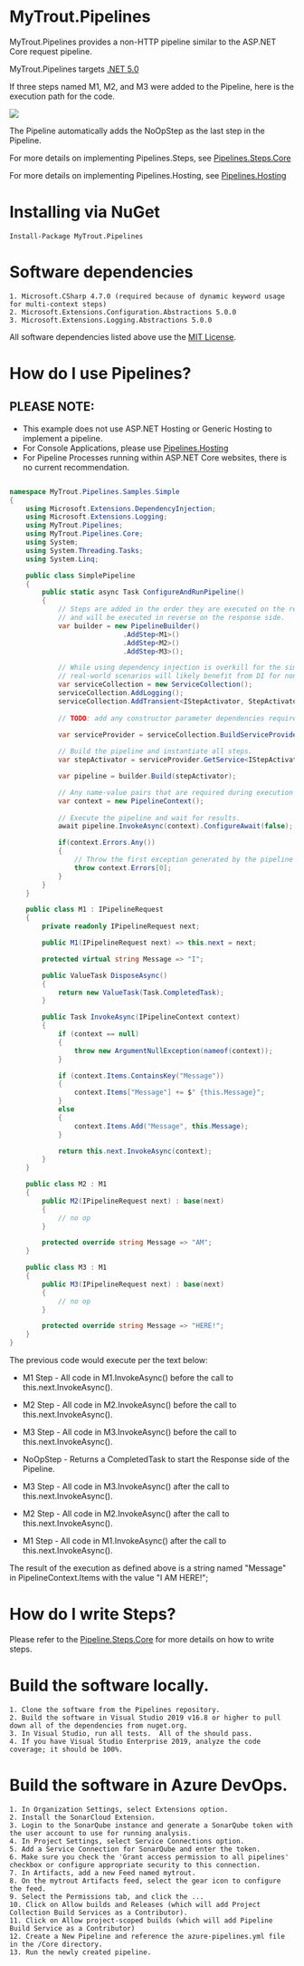 # MyTrout.Pipelines

MyTrout.Pipelines provides a non-HTTP pipeline similar to the ASP.NET Core request pipeline.

MyTrout.Pipelines targets [.NET 5.0](https://dotnet.microsoft.com/download/dotnet/5.0)

If three steps named M1, M2, and M3 were added to the Pipeline, here is the execution path for the code.

![](pipeline-drawing.jpg)

The Pipeline automatically adds the NoOpStep as the last step in the Pipeline.

For more details on implementing Pipelines.Steps, see [Pipelines.Steps.Core](../Steps/Core/README.md)

For more details on implementing Pipelines.Hosting, see [Pipelines.Hosting](../Hosting/README.md)

# Installing via NuGet

    Install-Package MyTrout.Pipelines

# Software dependencies
    1. Microsoft.CSharp 4.7.0 (required because of dynamic keyword usage for multi-context steps)
    2. Microsoft.Extensions.Configuration.Abstractions 5.0.0
    3. Microsoft.Extensions.Logging.Abstractions 5.0.0

All software dependencies listed above use the [MIT License](https://licenses.nuget.org/MIT).

# How do I use Pipelines?

## PLEASE NOTE: 
* This example does not use ASP.NET Hosting or Generic Hosting to implement a pipeline.
* For Console Applications, please use [Pipelines.Hosting](../Hosting/README.md)
* For Pipeline Processes running within ASP.NET Core websites, there is no current recommendation.

```csharp

namespace MyTrout.Pipelines.Samples.Simple
{
    using Microsoft.Extensions.DependencyInjection;
    using Microsoft.Extensions.Logging;
    using MyTrout.Pipelines;
    using MyTrout.Pipelines.Core;
    using System;
    using System.Threading.Tasks;
    using System.Linq;

    public class SimplePipeline
    {
        public static async Task ConfigureAndRunPipeline()
        {
            // Steps are added in the order they are executed on the request side
            // and will be executed in reverse on the response side.
            var builder = new PipelineBuilder()
                            .AddStep<M1>()
                            .AddStep<M2>()
                            .AddStep<M3>();

            // While using dependency injection is overkill for the simple example, 
            // real-world scenarios will likely benefit from DI for non-trivial implementations.
            var serviceCollection = new ServiceCollection();
            serviceCollection.AddLogging();
            serviceCollection.AddTransient<IStepActivator, StepActivator>();
    
            // TODO: add any constructor parameter dependencies required by steps here.

            var serviceProvider = serviceCollection.BuildServiceProvider();
    
            // Build the pipeline and instantiate all steps.
            var stepActivator = serviceProvider.GetService<IStepActivator>();

            var pipeline = builder.Build(stepActivator);

            // Any name-value pairs that are required during execution would be loaded here.
            var context = new PipelineContext();
    
            // Execute the pipeline and wait for results.
            await pipeline.InvokeAsync(context).ConfigureAwait(false);

            if(context.Errors.Any())
            {
                // Throw the first exception generated by the pipeline execution.
                throw context.Errors[0];
            }
        }
    }

    public class M1 : IPipelineRequest
    {
        private readonly IPipelineRequest next;

        public M1(IPipelineRequest next) => this.next = next;

        protected virtual string Message => "I";

        public ValueTask DisposeAsync()
        {
            return new ValueTask(Task.CompletedTask);
        }

        public Task InvokeAsync(IPipelineContext context)
        {
            if (context == null)
            {
                throw new ArgumentNullException(nameof(context));
            }

            if (context.Items.ContainsKey("Message"))
            {
                context.Items["Message"] += $" {this.Message}";
            }
            else
            {
                context.Items.Add("Message", this.Message);
            }

            return this.next.InvokeAsync(context);
        }
    }

    public class M2 : M1
    {
        public M2(IPipelineRequest next) : base(next)
        {
            // no op
        }

        protected override string Message => "AM";
    }

    public class M3 : M1
    {
        public M3(IPipelineRequest next) : base(next)
        {
            // no op
        }

        protected override string Message => "HERE!";
    }
}
```

The previous code would execute per the text below:

* M1 Step - All code in M1.InvokeAsync() before the call to this.next.InvokeAsync().
* M2 Step - All code in M2.InvokeAsync() before the call to this.next.InvokeAsync().
* M3 Step - All code in M3.InvokeAsync() before the call to this.next.InvokeAsync().

* NoOpStep - Returns a CompletedTask to start the Response side of the Pipeline.

* M3 Step - All code in M3.InvokeAsync() after the call to this.next.InvokeAsync().
* M2 Step - All code in M2.InvokeAsync() after the call to this.next.InvokeAsync().
* M1 Step - All code in M1.InvokeAsync() after the call to this.next.InvokeAsync().

The result of the execution as defined above is a string named "Message" in PipelineContext.Items with the value "I AM HERE!";

# How do I write Steps?
Please refer to the [Pipeline.Steps.Core](../Steps/Core/README.md) for more details on how to write steps.

# Build the software locally.
    1. Clone the software from the Pipelines repository.
    2. Build the software in Visual Studio 2019 v16.8 or higher to pull down all of the dependencies from nuget.org.
    3. In Visual Studio, run all tests.  All of the should pass.
    4. If you have Visual Studio Enterprise 2019, analyze the code coverage; it should be 100%.

# Build the software in Azure DevOps.
    1. In Organization Settings, select Extensions option.
    2. Install the SonarCloud Extension.
    3. Login to the SonarQube instance and generate a SonarQube token with the user account to use for running analysis.
    4. In Project Settings, select Service Connections option.
    5. Add a Service Connection for SonarQube and enter the token.
    6. Make sure you check the 'Grant access permission to all pipelines' checkbox or configure appropriate security to this connection.
    7. In Artifacts, add a new Feed named mytrout.
    8. On the mytrout Artifacts feed, select the gear icon to configure the feed.
    9. Select the Permissions tab, and click the ...
    10. Click on Allow builds and Releases (which will add Project Collection Build Services as a Contributor).
    11. Click on Allow project-scoped builds (which will add Pipeline Build Service as a Contributor)
    12. Create a New Pipeline and reference the azure-pipelines.yml file in the /Core directory.
    13. Run the newly created pipeline.

